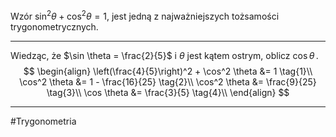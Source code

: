 Wzór $\sin^2 \theta + \cos^2 \theta = 1$, jest jedną z najważniejszych tożsamości trygonometrycznych.

---

Wiedząc, że $\sin \theta = \frac{2}{5}$ i $\theta$ jest kątem ostrym, oblicz $\cos \theta \,$.
$$
\begin{align}
	\left(\frac{4}{5}\right)^2 + \cos^2 \theta &= 1 \tag{1}\\
	\cos^2 \theta &= 1 - \frac{16}{25} \tag{2}\\
	\cos^2 \theta &= \frac{9}{25} \tag{3}\\
	\cos \theta &= \frac{3}{5} \tag{4}\\
\end{align}
$$

---

#Trygonometria